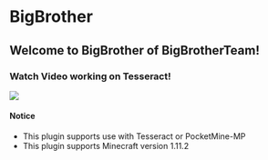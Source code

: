 BigBrother
=============

Welcome to BigBrother of BigBrotherTeam!
-------------

### Watch Video working on Tesseract!
[![](http://img.youtube.com/vi/4oaYIW8YuNg/0.jpg)](http://www.youtube.com/watch?v=4oaYIW8YuNg)

#### Notice
* This plugin supports use with Tesseract or PocketMine-MP
* This plugin supports Minecraft version 1.11.2